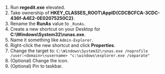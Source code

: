 1. Run **regedit.exe** elevated.
2. Take ownership of **HKEY_CLASSES_ROOT\AppID\{CDCBCFCA-3CDC-436f-A4E2-0E02075250C2}**.
3. Rename the **RunAs** value to `_RunAs`.
4. Create a new shortcut on your Desktop for **C:\Windows\System32\runas.exe**.
5. Name it something like `Admin-Explorer`.
6. Right-click the new shortcut and click **Properties**.
7. Change the target to: `C:\Windows\System32\runas.exe /noprofile /user:<domain>\<username> "c:\windows\explorer.exe /separate"`
8. (Optional) Change the icon.
9. (Optional) Pin to taskbar.
